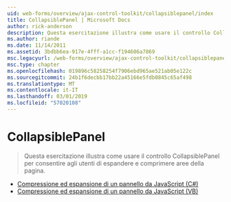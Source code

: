 ```yaml
---
uid: web-forms/overview/ajax-control-toolkit/collapsiblepanel/index
title: CollapsiblePanel | Microsoft Docs
author: rick-anderson
description: Questa esercitazione illustra come usare il controllo CollapsiblePanel per consentire agli utenti di espandere e comprimere aree della pagina.
ms.author: riande
ms.date: 11/14/2011
ms.assetid: 3bdbb6ea-917e-4fff-a1cc-f194606a7869
msc.legacyurl: /web-forms/overview/ajax-control-toolkit/collapsiblepanel
msc.type: chapter
ms.openlocfilehash: 019896c58258254f7906ebd965ae521ab05e122c
ms.sourcegitcommit: 24b1f6decbb17bb22a45166e5fdb0845c65af498
ms.translationtype: MT
ms.contentlocale: it-IT
ms.lasthandoff: 03/01/2019
ms.locfileid: "57020108"
---
```

<a name="collapsiblepanel"></a>CollapsiblePanel
====================
> Questa esercitazione illustra come usare il controllo CollapsiblePanel per consentire agli utenti di espandere e comprimere aree della pagina.


- [Compressione ed espansione di un pannello da JavaScript (C#)](collapsing-and-expanding-a-panel-from-javascript-cs.md)
- [Compressione ed espansione di un pannello da JavaScript (VB)](collapsing-and-expanding-a-panel-from-javascript-vb.md)
